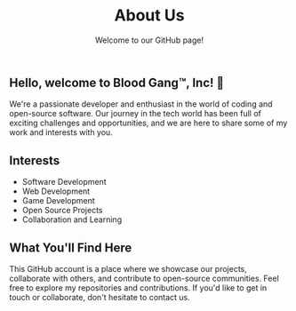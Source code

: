  <header>
        <h1>About Us</h1>
        <p>Welcome to our GitHub page!</p>
    </header>
    <div class="container">
        <h2>Hello, welcome to Blood Gang™️, Inc! 💖</h2>
        <p>
            We're a passionate developer and enthusiast in the world of coding and open-source software. Our journey in the tech world has been full of exciting challenges and opportunities, and we are here to share some of my work and interests with you.
        </p>
        <h2>Interests</h2>
        <ul>
            <li>Software Development</li>
            <li>Web Development</li>
            <li>Game Development</li>
            <li>Open Source Projects</li>
            <li>Collaboration and Learning</li>
        </ul>
        <h2>What You'll Find Here</h2>
        <p>
            This GitHub account is a place where we showcase our projects, collaborate with others, and contribute to open-source communities. Feel free to explore my repositories and contributions. If you'd like to get in touch or collaborate, don't hesitate to contact us.
        </p>
    </div>
</body>
</html>
